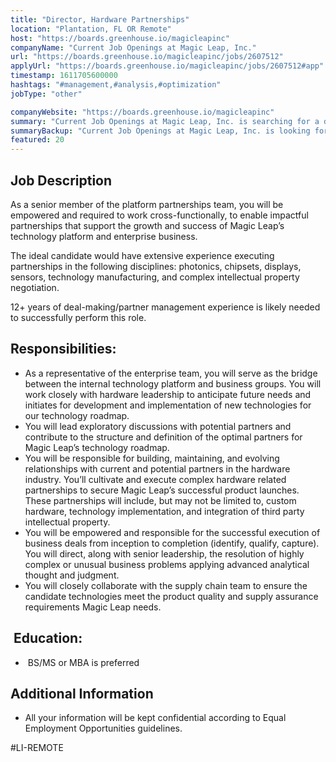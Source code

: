 ```yaml
---
title: "Director, Hardware Partnerships"
location: "Plantation, FL OR Remote"
host: "https://boards.greenhouse.io/magicleapinc"
companyName: "Current Job Openings at Magic Leap, Inc."
url: "https://boards.greenhouse.io/magicleapinc/jobs/2607512"
applyUrl: "https://boards.greenhouse.io/magicleapinc/jobs/2607512#app"
timestamp: 1611705600000
hashtags: "#management,#analysis,#optimization"
jobType: "other"

companyWebsite: "https://boards.greenhouse.io/magicleapinc"
summary: "Current Job Openings at Magic Leap, Inc. is searching for a director that has 12+ years of deal-making/partner management experience is likely needed to successfully perform this role."
summaryBackup: "Current Job Openings at Magic Leap, Inc. is looking for a director that has experience in: #management, #analysis, #optimization."
featured: 20
---
```


## Job Description

As a senior member of the platform partnerships team, you will be empowered and required to work cross-functionally, to enable impactful partnerships that support the growth and success of Magic Leap’s technology platform and enterprise business.

The ideal candidate would have extensive experience executing partnerships in the following disciplines: photonics, chipsets, displays, sensors, technology manufacturing, and complex intellectual property negotiation.

12+ years of deal-making/partner management experience is likely needed to successfully perform this role.

## Responsibilities:

*   As a representative of the enterprise team, you will serve as the bridge between the internal technology platform and business groups. You will work closely with hardware leadership to anticipate future needs and initiates for development and implementation of new technologies for our technology roadmap.
*   You will lead exploratory discussions with potential partners and contribute to the structure and definition of the optimal partners for Magic Leap’s technology roadmap.
*   You will be responsible for building, maintaining, and evolving relationships with current and potential partners in the hardware industry. You’ll cultivate and execute complex hardware related partnerships to secure Magic Leap’s successful product launches. These partnerships will include, but may not be limited to, custom hardware, technology implementation, and integration of third party intellectual property.
*   You will be empowered and responsible for the successful execution of business deals from inception to completion (identify, qualify, capture). You will direct, along with senior leadership, the resolution of highly complex or unusual business problems applying advanced analytical thought and judgment.
*   You will closely collaborate with the supply chain team to ensure the candidate technologies meet the product quality and supply assurance requirements Magic Leap needs.

##  Education:

*    BS/MS or MBA is preferred
    

## Additional Information

*   All your information will be kept confidential according to Equal Employment Opportunities guidelines.

#LI-REMOTE
